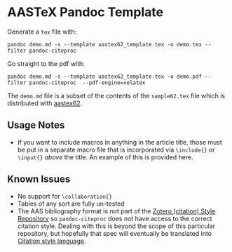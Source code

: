 # AASTeX Pandoc Template

Generate a `tex` file with:

```
pandoc demo.md -s --template aastex62_template.tex -o demo.tex --filter pandoc-citeproc
```

Go straight to the pdf with:

```
pandoc demo.md -s --template aastex62_template.tex -o demo.pdf --filter pandoc-citeproc  --pdf-engine=xelatex
```

The `demo.md` file is a subset of the contents of the `sample62.tex` file which is distributed with [aastex62](https://journals.aas.org/authors/aastex.html#_download).

## Usage Notes

* If you want to include macros in anything in the article title, those must be put in a separate macro file that is incorporated via `\include{}` or `\input{}` *above* the title. An example of this is provided here.

## Known Issues

* No support for `\collaboration{}`
* Tables of any sort are fully un-tested
* The AAS bibliography format is not part of the [Zotero (citation) Style Repository](https://www.zotero.org/styles) so `pandoc-citeproc` does not have access to the correct citation style. Dealing with this is beyond the scope of this particular repository, but hopefully that spec will eventually be translated into [Citation style language](https://citationstyles.org/).
